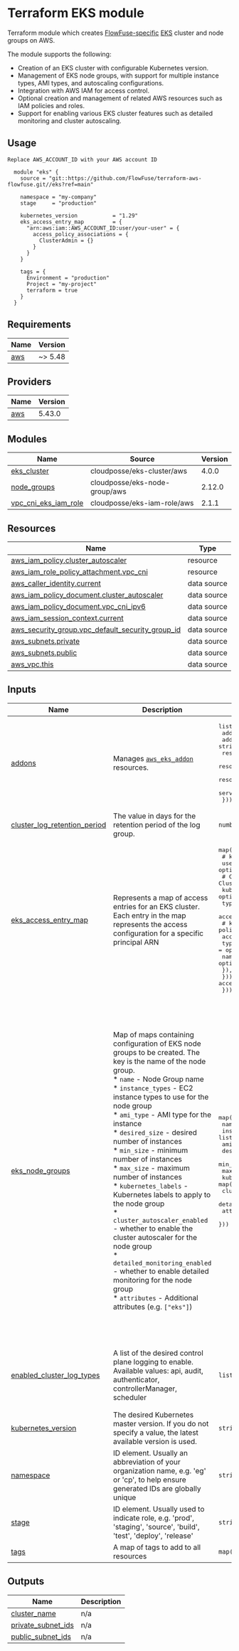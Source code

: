 # Terraform EKS module

Terraform module which creates [FlowFuse-specific](https://flowfuse.com) [EKS](https://aws.amazon.com/eks/) cluster and node groups on AWS.

The module supports the following:

- Creation of an EKS cluster with configurable Kubernetes version.
- Management of EKS node groups, with support for multiple instance types, AMI types, and autoscaling configurations.
- Integration with AWS IAM for access control.
- Optional creation and management of related AWS resources such as IAM policies and roles.
- Support for enabling various EKS cluster features such as detailed monitoring and cluster autoscaling.

## Usage

`Replace AWS_ACCOUNT_ID with your AWS account ID`

```hcl
  module "eks" {
    source = "git::https://github.com/FlowFuse/terraform-aws-flowfuse.git//eks?ref=main"

    namespace = "my-company"
    stage     = "production"

    kubernetes_version           = "1.29"
    eks_access_entry_map         = {
      "arn:aws:iam::AWS_ACCOUNT_ID:user/your-user" = {
        access_policy_associations = {
          ClusterAdmin = {}
        }
      }
    }

    tags = {
      Environment = "production"
      Project = "my-project"
      terraform = true
    }
  }
```

<!-- BEGIN_TF_DOCS -->
## Requirements

| Name | Version |
|------|---------|
| <a name="requirement_aws"></a> [aws](#requirement\_aws) | ~> 5.48 |

## Providers

| Name | Version |
|------|---------|
| <a name="provider_aws"></a> [aws](#provider\_aws) | 5.43.0 |

## Modules

| Name | Source | Version |
|------|--------|---------|
| <a name="module_eks_cluster"></a> [eks\_cluster](#module\_eks\_cluster) | cloudposse/eks-cluster/aws | 4.0.0 |
| <a name="module_node_groups"></a> [node\_groups](#module\_node\_groups) | cloudposse/eks-node-group/aws | 2.12.0 |
| <a name="module_vpc_cni_eks_iam_role"></a> [vpc\_cni\_eks\_iam\_role](#module\_vpc\_cni\_eks\_iam\_role) | cloudposse/eks-iam-role/aws | 2.1.1 |

## Resources

| Name | Type |
|------|------|
| [aws_iam_policy.cluster_autoscaler](https://registry.terraform.io/providers/hashicorp/aws/latest/docs/resources/iam_policy) | resource |
| [aws_iam_role_policy_attachment.vpc_cni](https://registry.terraform.io/providers/hashicorp/aws/latest/docs/resources/iam_role_policy_attachment) | resource |
| [aws_caller_identity.current](https://registry.terraform.io/providers/hashicorp/aws/latest/docs/data-sources/caller_identity) | data source |
| [aws_iam_policy_document.cluster_autoscaler](https://registry.terraform.io/providers/hashicorp/aws/latest/docs/data-sources/iam_policy_document) | data source |
| [aws_iam_policy_document.vpc_cni_ipv6](https://registry.terraform.io/providers/hashicorp/aws/latest/docs/data-sources/iam_policy_document) | data source |
| [aws_iam_session_context.current](https://registry.terraform.io/providers/hashicorp/aws/latest/docs/data-sources/iam_session_context) | data source |
| [aws_security_group.vpc_default_security_group_id](https://registry.terraform.io/providers/hashicorp/aws/latest/docs/data-sources/security_group) | data source |
| [aws_subnets.private](https://registry.terraform.io/providers/hashicorp/aws/latest/docs/data-sources/subnets) | data source |
| [aws_subnets.public](https://registry.terraform.io/providers/hashicorp/aws/latest/docs/data-sources/subnets) | data source |
| [aws_vpc.this](https://registry.terraform.io/providers/hashicorp/aws/latest/docs/data-sources/vpc) | data source |

## Inputs

| Name | Description | Type | Default | Required |
|------|-------------|------|---------|:--------:|
| <a name="input_addons"></a> [addons](#input\_addons) | Manages [`aws_eks_addon`](https://registry.terraform.io/providers/hashicorp/aws/latest/docs/resources/eks_addon) resources. | <pre>list(object({<br>    addon_name                  = string<br>    addon_version               = string<br>    resolve_conflicts           = optional(string, null)<br>    resolve_conflicts_on_create = optional(string, null)<br>    resolve_conflicts_on_update = optional(string, null)<br>    service_account_role_arn    = string<br>  }))</pre> | `[]` | no |
| <a name="input_cluster_log_retention_period"></a> [cluster\_log\_retention\_period](#input\_cluster\_log\_retention\_period) | The value in days for the retention period of the log group. | `number` | `14` | no |
| <a name="input_eks_access_entry_map"></a> [eks\_access\_entry\_map](#input\_eks\_access\_entry\_map) | Represents a map of access entries for an EKS cluster. Each entry in the map represents the access configuration for a specific principal ARN | <pre>map(object({<br>    # key is principal_arn<br>    user_name = optional(string)<br>    # Cannot assign "system:*" groups to IAM users, use ClusterAdmin and Admin instead<br>    kubernetes_groups = optional(list(string), [])<br>    type              = optional(string, "STANDARD")<br>    access_policy_associations = optional(map(object({<br>      # key is policy_arn or policy_name<br>      access_scope = optional(object({<br>        type       = optional(string, "cluster")<br>        namespaces = optional(list(string))<br>      }), {}) # access_scope<br>    })), {})  # access_policy_associations<br>  }))</pre> | `{}` | no |
| <a name="input_eks_node_groups"></a> [eks\_node\_groups](#input\_eks\_node\_groups) | Map of maps containing configuration of EKS node groups to be created. The key is the name of the node group.<br>    * `name` - Node Group name<br>    * `instance_types` - EC2 instance types to use for the node group<br>    * `ami_type` - AMI type for the instance<br>    * `desired_size` - desired number of instances<br>    * `min_size` - minimum number of instances<br>    * `max_size` - maximum number of instances<br>    * `kubernetes_labels` - Kubernetes labels to apply to the node group<br>    * `cluster_autoscaler_enabled` - whether to enable the cluster autoscaler for the node group<br>    * `detailed_monitoring_enabled` - whether to enable detailed monitoring for the node group<br>    * `attributes` - Additional attributes (e.g. `["eks"]`) | <pre>map(object({<br>    name                        = string<br>    instance_types              = list(string)<br>    ami_type                    = string<br>    desired_size                = number<br>    min_size                    = number<br>    max_size                    = number<br>    kubernetes_labels           = map(string)<br>    cluster_autoscaler_enabled  = bool<br>    detailed_monitoring_enabled = bool<br>    attributes                  = list(string)<br>  }))</pre> | <pre>{<br>  "management": {<br>    "ami_type": "AL2_x86_64",<br>    "attributes": [<br>      "management"<br>    ],<br>    "cluster_autoscaler_enabled": true,<br>    "desired_size": 1,<br>    "detailed_monitoring_enabled": false,<br>    "instance_types": [<br>      "m6a.xlarge"<br>    ],<br>    "kubernetes_labels": {<br>      "role": "management"<br>    },<br>    "max_size": 2,<br>    "min_size": 1,<br>    "name": "management"<br>  },<br>  "projects": {<br>    "ami_type": "AL2_ARM_64",<br>    "attributes": [<br>      "projects"<br>    ],<br>    "cluster_autoscaler_enabled": true,<br>    "desired_size": 1,<br>    "detailed_monitoring_enabled": false,<br>    "instance_types": [<br>      "t4g.large"<br>    ],<br>    "kubernetes_labels": {<br>      "role": "projects"<br>    },<br>    "max_size": 4,<br>    "min_size": 1,<br>    "name": "projects"<br>  }<br>}</pre> | no |
| <a name="input_enabled_cluster_log_types"></a> [enabled\_cluster\_log\_types](#input\_enabled\_cluster\_log\_types) | A list of the desired control plane logging to enable. Available values: api, audit, authenticator, controllerManager, scheduler | `list(string)` | <pre>[<br>  "api",<br>  "audit",<br>  "authenticator",<br>  "controllerManager",<br>  "scheduler"<br>]</pre> | no |
| <a name="input_kubernetes_version"></a> [kubernetes\_version](#input\_kubernetes\_version) | The desired Kubernetes master version. If you do not specify a value, the latest available version is used. | `string` | `"1.26"` | no |
| <a name="input_namespace"></a> [namespace](#input\_namespace) | ID element. Usually an abbreviation of your organization name, e.g. 'eg' or 'cp', to help ensure generated IDs are globally unique | `string` | n/a | yes |
| <a name="input_stage"></a> [stage](#input\_stage) | ID element. Usually used to indicate role, e.g. 'prod', 'staging', 'source', 'build', 'test', 'deploy', 'release' | `string` | n/a | yes |
| <a name="input_tags"></a> [tags](#input\_tags) | A map of tags to add to all resources | `map(string)` | `{}` | no |

## Outputs

| Name | Description |
|------|-------------|
| <a name="output_cluster_name"></a> [cluster\_name](#output\_cluster\_name) | n/a |
| <a name="output_private_subnet_ids"></a> [private\_subnet\_ids](#output\_private\_subnet\_ids) | n/a |
| <a name="output_public_subnet_ids"></a> [public\_subnet\_ids](#output\_public\_subnet\_ids) | n/a |
<!-- END_TF_DOCS -->